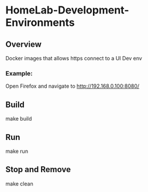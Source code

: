 # HomeLab-Development-Environments

## Overview
Docker images that allows https connect to a UI Dev env

### Example:
Open Firefox and navigate to http://192.168.0.100:8080/

## Build
make build

## Run
make run

## Stop and Remove
make clean
